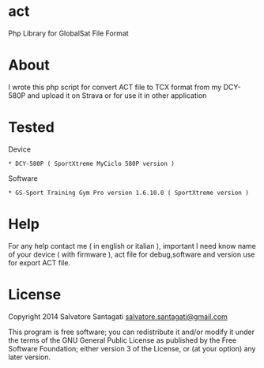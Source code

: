 act
===

  Php Library for GlobalSat File Format

About
===
  I wrote this php script for convert ACT file to TCX format from my DCY-580P and upload it on Strava or for use it in other application

Tested
===

  Device 

    * DCY-580P ( SportXtreme MyCiclo 580P version )

  Software

    * GS-Sport Training Gym Pro version 1.6.10.0 ( SportXtreme version )

Help
===

For any help contact me ( in english or italian ), important I need know name of your device ( with firmware ), act file for debug,software and version use for export ACT file.


License
===

Copyright 2014 Salvatore Santagati <salvatore.santagati@gmail.com>

This program is free software; you can redistribute it and/or modify
it under the terms of the GNU General Public License as published by
the Free Software Foundation; either version 3 of the License, or
(at your option) any later version.
  

